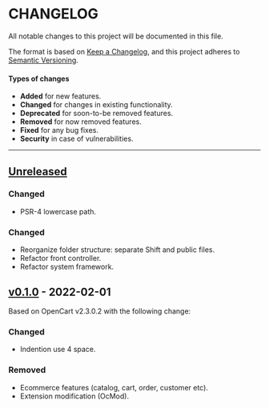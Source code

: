 # CHANGELOG

All notable changes to this project will be documented in this file.

The format is based on [Keep a Changelog](https://keepachangelog.com/en/1.0.0/),
and this project adheres to [Semantic Versioning](https://semver.org/spec/v2.0.0.html).

#### Types of changes
- **Added** for new features.
- **Changed** for changes in existing functionality.
- **Deprecated** for soon-to-be removed features.
- **Removed** for now removed features.
- **Fixed** for any bug fixes.
- **Security** in case of vulnerabilities.

---

## [Unreleased]

### Changed
- PSR-4 lowercase path.

### Changed
- Reorganize folder structure: separate Shift and public files.
- Refactor front controller.
- Refactor system framework.

## [v0.1.0] - 2022-02-01
Based on OpenCart v2.3.0.2 with the following change:

### Changed
- Indention use 4 space.

### Removed
- Ecommerce features (catalog, cart, order, customer etc).
- Extension modification (OcMod).

[Unreleased]: https://github.com/qaharmdz/shift/compare/v0.1.0...dev/0.x.x
[v0.1.0]: https://github.com/qaharmdz/shift/releases/tag/v0.1.0
